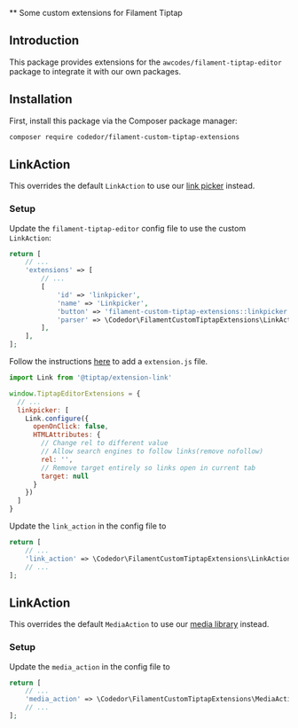 ** Some custom extensions for Filament Tiptap

## Introduction

This package provides extensions for the `awcodes/filament-tiptap-editor` package to integrate it with our own packages.

## Installation

First, install this package via the Composer package manager:

```bash
composer require codedor/filament-custom-tiptap-extensions
```

## LinkAction

This overrides the default `LinkAction` to use our [link picker](https://github.com/codedor/filament-link-picker) instead.

### Setup

Update the `filament-tiptap-editor` config file to use the custom `LinkAction`:

```php
return [
    // ...
    'extensions' => [
        // ...
        [
            'id' => 'linkpicker',
            'name' => 'Linkpicker',
            'button' => 'filament-custom-tiptap-extensions::linkpicker',
            'parser' => \Codedor\FilamentCustomTiptapExtensions\LinkAction\Linkpicker::class,
        ],
    ],
];
```

Follow the instructions [here](https://github.com/awcodes/filament-tiptap-editor#custom-extensions) to add a `extension.js` file.

```js
import Link from '@tiptap/extension-link'

window.TiptapEditorExtensions = {
  // ...
  linkpicker: [
    Link.configure({
      openOnClick: false,
      HTMLAttributes: {
        // Change rel to different value
        // Allow search engines to follow links(remove nofollow)
        rel: '',
        // Remove target entirely so links open in current tab
        target: null
      }
    })
  ]
}
```

Update the `link_action` in the config file to 
```php
return [
    // ...
    'link_action' => \Codedor\FilamentCustomTiptapExtensions\LinkAction\LinkAction::class,
    // ...
];
```

## LinkAction

This overrides the default `MediaAction` to use our [media library](https://github.com/codedor/filament-media-library) instead.

### Setup

Update the `media_action` in the config file to
```php
return [
    // ...
    'media_action' => \Codedor\FilamentCustomTiptapExtensions\MediaAction\MediaAction::class,
    // ...
];
```
